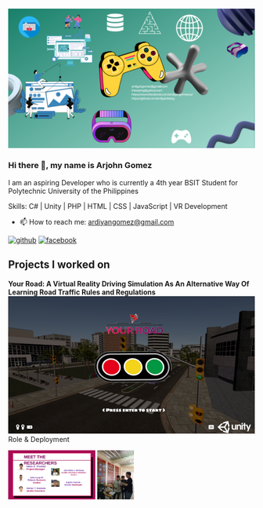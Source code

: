 ![](https://github.com/ardiyanteezy/ardiyanteezy/blob/main/Arjohn%20Gomez.png)

### Hi there 👋, my name is Arjohn Gomez

I am an aspiring Developer who is currently a 4th year BSIT Student for Polytechnic University of the Philippines

Skills: C# | Unity | PHP | HTML | CSS | JavaScript | VR Development

- 📫 How to reach me: ardiyangomez@gmail.com 

[<img src='https://cdn.jsdelivr.net/npm/simple-icons@3.0.1/icons/github.svg' alt='github' height='40'>](https://github.com/https://github.com/ardiyanteezy)  [<img src='https://cdn.jsdelivr.net/npm/simple-icons@3.0.1/icons/facebook.svg' alt='facebook' height='40'>](https://www.facebook.com/https://www.facebook.com/ardiyangomesuu/)  

## Projects I worked on
**Your Road: A Virtual Reality Driving Simulation As An Alternative Way Of Learning Road Traffic Rules and Regulations**
<img src='https://github.com/ardiyanteezy/ardiyanteezy/blob/main/ui.png'>
Role & Deployment

<img src='https://github.com/ardiyanteezy/ardiyanteezy/blob/main/Capture.PNG' height='100'>  <img src='https://github.com/ardiyanteezy/ardiyanteezy/blob/main/deploy.jpg' height='100'> 
